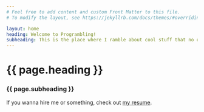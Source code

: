 ```yaml
---
# Feel free to add content and custom Front Matter to this file.
# To modify the layout, see https://jekyllrb.com/docs/themes/#overriding-theme-defaults

layout: home
heading: Welcome to Programbling!
subheading: This is the place where I ramble about cool stuff that no one will read.
---
```

<h1> {{ page.heading }} </h1>
<h3> {{ page.subheading }} </h3>
<style>
.resume-button {
	background-color:#44c767;
	border-radius:18px;
	border:1px solid #18ab29;
	display:inline-block;
	cursor:pointer;
	color:#ffffff;
	font-family:Arial;
	font-size:16px;
	padding:0.7em 0.5em;
	text-decoration:none;
	text-shadow:0px 1px 0px #2f6627;
}
.resume-button:hover {
	background-color:#5cbf2a;
}
.resume-button:active {
	position:relative;
	top:1px;
}
</style>
If you wanna hire me or something, check out <a href="/assets/resume_13FEB2019.pdf">my resume</a>.